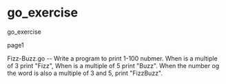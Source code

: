 go_exercise
===========

go_exercise

page1

Fizz-Buzz.go -- Write a program to print 1-100 nubmer. When is a multiple of 3 print "Fizz", When is a multiple of 5 print "Buzz". When the number og the word is also a multiple of 3 and 5, print "FizzBuzz". 
